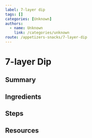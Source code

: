 ```yaml
---
label: 7-layer dip
tags: []
categories: [Unknown]
authors:
  - name: Unknown
    link: /categories/unknown
route: /appetizers-snacks/7-layer-dip
---
```


# 7-layer Dip

## Summary
## Ingredients
## Steps
## Resources
